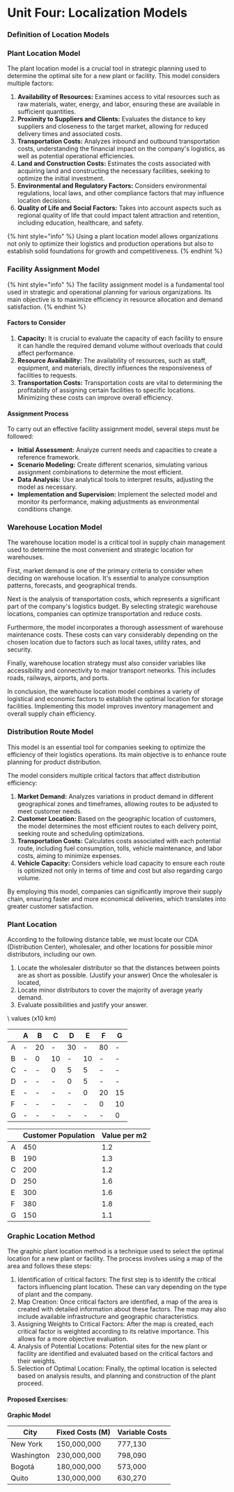 # Unit Four: Localization Models

### Definition of Location Models

### **Plant Location Model**

The plant location model is a crucial tool in strategic planning used to determine the optimal site for a new plant or facility. This model considers multiple factors:

1. **Availability of Resources:** Examines access to vital resources such as raw materials, water, energy, and labor, ensuring these are available in sufficient quantities.
2. **Proximity to Suppliers and Clients:** Evaluates the distance to key suppliers and closeness to the target market, allowing for reduced delivery times and associated costs.
3. **Transportation Costs:** Analyzes inbound and outbound transportation costs, understanding the financial impact on the company's logistics, as well as potential operational efficiencies.
4. **Land and Construction Costs:** Estimates the costs associated with acquiring land and constructing the necessary facilities, seeking to optimize the initial investment.
5. **Environmental and Regulatory Factors:** Considers environmental regulations, local laws, and other compliance factors that may influence location decisions.
6. **Quality of Life and Social Factors:** Takes into account aspects such as regional quality of life that could impact talent attraction and retention, including education, healthcare, and safety.

{% hint style="info" %}
Using a plant location model allows organizations not only to optimize their logistics and production operations but also to establish solid foundations for growth and competitiveness.
{% endhint %}

### **Facility Assignment Model**

{% hint style="info" %}
The facility assignment model is a fundamental tool used in strategic and operational planning for various organizations. Its main objective is to maximize efficiency in resource allocation and demand satisfaction.
{% endhint %}

#### Factors to Consider

1. **Capacity:** It is crucial to evaluate the capacity of each facility to ensure it can handle the required demand volume without overloads that could affect performance.
2. **Resource Availability:** The availability of resources, such as staff, equipment, and materials, directly influences the responsiveness of facilities to requests.
3. **Transportation Costs:** Transportation costs are vital to determining the profitability of assigning certain facilities to specific locations. Minimizing these costs can improve overall efficiency.

#### Assignment Process

To carry out an effective facility assignment model, several steps must be followed:

* **Initial Assessment:** Analyze current needs and capacities to create a reference framework.
* **Scenario Modeling:** Create different scenarios, simulating various assignment combinations to determine the most efficient.
* **Data Analysis:** Use analytical tools to interpret results, adjusting the model as necessary.
* **Implementation and Supervision:** Implement the selected model and monitor its performance, making adjustments as environmental conditions change.

### **Warehouse Location Model**

The warehouse location model is a critical tool in supply chain management used to determine the most convenient and strategic location for warehouses.

First, market demand is one of the primary criteria to consider when deciding on warehouse location. It's essential to analyze consumption patterns, forecasts, and geographical trends.

Next is the analysis of transportation costs, which represents a significant part of the company's logistics budget. By selecting strategic warehouse locations, companies can optimize transportation and reduce costs.

Furthermore, the model incorporates a thorough assessment of warehouse maintenance costs. These costs can vary considerably depending on the chosen location due to factors such as local taxes, utility rates, and security.

Finally, warehouse location strategy must also consider variables like accessibility and connectivity to major transport networks. This includes roads, railways, airports, and ports.

In conclusion, the warehouse location model combines a variety of logistical and economic factors to establish the optimal location for storage facilities. Implementing this model improves inventory management and overall supply chain efficiency.

### **Distribution Route Model**

This model is an essential tool for companies seeking to optimize the efficiency of their logistics operations. Its main objective is to enhance route planning for product distribution.

The model considers multiple critical factors that affect distribution efficiency:

1. **Market Demand:** Analyzes variations in product demand in different geographical zones and timeframes, allowing routes to be adjusted to meet customer needs.
2. **Customer Location:** Based on the geographic location of customers, the model determines the most efficient routes to each delivery point, seeking route and scheduling optimizations.
3. **Transportation Costs:** Calculates costs associated with each potential route, including fuel consumption, tolls, vehicle maintenance, and labor costs, aiming to minimize expenses.
4. **Vehicle Capacity:** Considers vehicle load capacity to ensure each route is optimized not only in terms of time and cost but also regarding cargo volume.

By employing this model, companies can significantly improve their supply chain, ensuring faster and more economical deliveries, which translates into greater customer satisfaction.

### Plant Location

According to the following distance table, we must locate our CDA (Distribution Center), wholesaler, and other locations for possible minor distributors, including our own.

1. Locate the wholesaler distributor so that the distances between points are as short as possible. (Justify your answer) Once the wholesaler is located,
2. Locate minor distributors to cover the majority of average yearly demand.
3. Evaluate possibilities and justify your answer.

\ values (x10 km)

|   | A | B  | C  | D  | E  | F  | G  |
| - | - | -- | -- | -- | -- | -- | -- |
| A | - | 20 | -  | 30 | -  | 80 | -  |
| B | - | 0  | 10 | -  | 10 | -  | -  |
| C | - | -  | 0  | 5  | 5  | -  | -  |
| D | - | -  | -  | 0  | 5  | -  | -  |
| E | - | -  | -  | -  | 0  | 20 | 15 |
| F | - | -  | -  | -  | -  | 0  | 10 |
| G | - | -  | -  | -  | -  | -  | 0  |

|   | Customer Population | Value per m2 |
| - | ------------------- | ------------ |
| A | 450                 | 1.2          |
| B | 190                 | 1.3          |
| C | 200                 | 1.2          |
| D | 250                 | 1.6          |
| E | 300                 | 1.6          |
| F | 380                 | 1.8          |
| G | 150                 | 1.1          |

### Graphic Location Method

The graphic plant location method is a technique used to select the optimal location for a new plant or facility. The process involves using a map of the area and follows these steps:

1. Identification of critical factors: The first step is to identify the critical factors influencing plant location. These can vary depending on the type of plant and the company.
2. Map Creation: Once critical factors are identified, a map of the area is created with detailed information about these factors. The map may also include available infrastructure and geographic characteristics.
3. Assigning Weights to Critical Factors: After the map is created, each critical factor is weighted according to its relative importance. This allows for a more objective evaluation.
4. Analysis of Potential Locations: Potential sites for the new plant or facility are identified and evaluated based on the critical factors and their weights.
5. Selection of Optimal Location: Finally, the optimal location is selected based on analysis results, and planning and construction of the plant proceed.

#### Proposed Exercises:

**Graphic Model**

| City       | Fixed Costs (M) | Variable Costs |
| ---------- | --------------- | -------------- |
| New York   | 150,000,000     | 777,130        |
| Washington | 230,000,000     | 798,090        |
| Bogotá     | 180,000,000     | 573,000        |
| Quito      | 130,000,000     | 630,270        |
